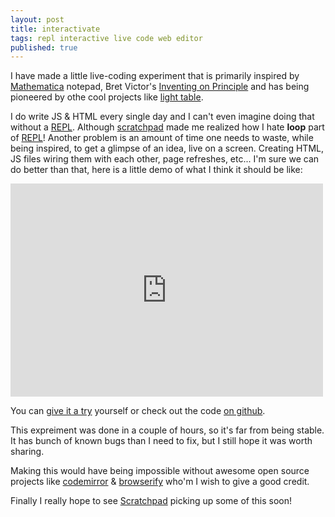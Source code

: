 ```yaml
---
layout: post
title: interactivate
tags: repl interactive live code web editor
published: true
---
```


I have made a little live-coding experiment that is primarily inspired by
[Mathematica][] notepad, Bret Victor's [Inventing on Principle][] and has
being pioneered by othe cool projects like [light table][].

I do write JS & HTML every single day and I can't even imagine doing that
without a [REPL][]. Although [scratchpad][] made me realized how I hate
**loop** part of [REPL][]! Another problem is an amount of time one needs to waste,
while being inspired, to get a glimpse of an idea, live on a
screen. Creating HTML, JS files wiring them with each other, page refreshes,
etc... I'm sure we can do better than that, here is a little demo of what I
think it should be like:


<iframe src="https://player.vimeo.com/video/53311490?badge=0" width="500" height="341" frameborder="0" webkitAllowFullScreen="true" mozallowfullscreen="true" allowFullScreen="true">
</iframe>


You can [give it a try][interactivate] yourself or check out the code
[on github][repo].

This expreiment was done in a couple of hours, so it's far from being
stable. It has bunch of known bugs than I need to fix, but I still hope
it was worth sharing.

Making this would have being impossible without awesome open source
projects like [codemirror][] & [browserify][] who'm I wish to give a
good credit.


Finally I really hope to see [Scratchpad][] picking up some of this soon!


[Inventing on Principle]:https://vimeo.com/36579366
[Mathematica]:http://www.wolfram.com/mathematica/
[light table]:http://www.lighttable.com/
[repl]:http://en.wikipedia.org/wiki/Read%E2%80%93eval%E2%80%93print_loop "Read Eval Print Loop"
[Scratchpad]:https://developer.mozilla.org/en-US/docs/Tools/Scratchpad
[interactivate]:http://jeditoolkit.com/interactivate/
[repo]:https://github.com/Gozala/interactivate
[codemirror]:http://www.codemirror.net/
[browserify]:https://github.com/substack/node-browserify
